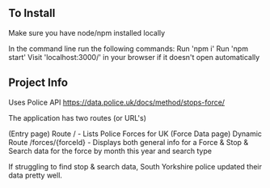 
## To Install
Make sure you have node/npm installed locally

In the command line run the following commands:
Run 'npm i'
Run 'npm start'
Visit 'localhost:3000/' in your browser if it doesn't open automatically

## Project Info
Uses Police API https://data.police.uk/docs/method/stops-force/ 

The application has two routes (or URL's)

(Entry page) Route / - Lists Police Forces for UK
(Force Data page) Dynamic Route /forces/{forceId} - Displays both general info for a Force & Stop & Search data for the force by month this year and search type

If struggling to find stop & search data, South Yorkshire police updated their data pretty well.